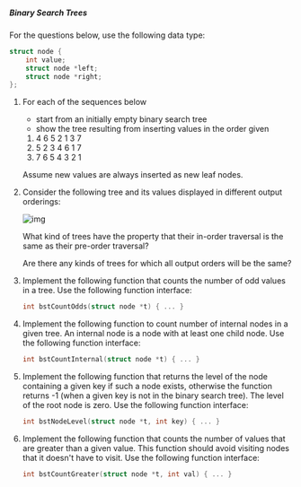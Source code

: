 ##### Binary Search Trees

For the questions below, use the following data type:

```c
struct node {
	int value;
	struct node *left;
	struct node *right;
};
```

1.  For each of the sequences below

    -   start from an initially empty binary search tree
    -   show the tree resulting from inserting values in the order given

    1.  4 6 5 2 1 3 7
    2.  5 2 3 4 6 1 7
    3.  7 6 5 4 3 2 1

    Assume new values are always inserted as new leaf nodes.

2.  Consider the following tree and its values displayed in different output orderings:

    ![img](https://cgi.cse.unsw.edu.au/~cs2521/24T1/tut/4/bst-traversals/bst-traversals.svg)

    What kind of trees have the property that their in-order traversal is the same as their pre-order traversal?

    Are there any kinds of trees for which all output orders will be the same?

3.  Implement the following function that counts the number of odd values in a tree. Use the following function interface:

    ```c
    int bstCountOdds(struct node *t) { ... }
    ```

4.  Implement the following function to count number of internal nodes in a given tree. An internal node is a node with at least one child node. Use the following function interface:

    ```c
    int bstCountInternal(struct node *t) { ... }
    ```

5.  Implement the following function that returns the level of the node containing a given key if such a node exists, otherwise the function returns -1 (when a given key is not in the binary search tree). The level of the root node is zero. Use the following function interface:

    ```c
    int bstNodeLevel(struct node *t, int key) { ... }
    ```

6.  Implement the following function that counts the number of values that are greater than a given value. This function should avoid visiting nodes that it doesn't have to visit. Use the following function interface:

    ```c
    int bstCountGreater(struct node *t, int val) { ... }
    ```
